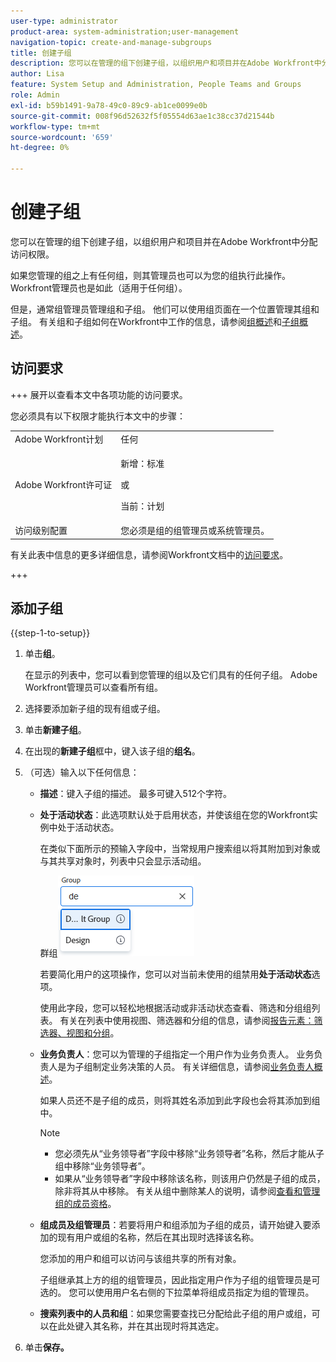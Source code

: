 ```yaml
---
user-type: administrator
product-area: system-administration;user-management
navigation-topic: create-and-manage-subgroups
title: 创建子组
description: 您可以在管理的组下创建子组，以组织用户和项目并在Adobe Workfront中分配访问权限。 通常，组管理员管理组和子组。 他们可以使用组页面在一个位置管理其组和子组。
author: Lisa
feature: System Setup and Administration, People Teams and Groups
role: Admin
exl-id: b59b1491-9a78-49c0-89c9-ab1ce0099e0b
source-git-commit: 008f96d52632f5f05554d63ae1c38cc37d21544b
workflow-type: tm+mt
source-wordcount: '659'
ht-degree: 0%

---
```


# 创建子组

您可以在管理的组下创建子组，以组织用户和项目并在Adobe Workfront中分配访问权限。

如果您管理的组之上有任何组，则其管理员也可以为您的组执行此操作。 Workfront管理员也是如此（适用于任何组）。

但是，通常组管理员管理组和子组。 他们可以使用组页面在一个位置管理其组和子组。 有关组和子组如何在Workfront中工作的信息，请参阅[组概述](../../../administration-and-setup/manage-groups/groups-overview/groups.md)和[子组概述](../../../administration-and-setup/manage-groups/groups-overview/subgroups.md)。

## 访问要求

+++ 展开以查看本文中各项功能的访问要求。

您必须具有以下权限才能执行本文中的步骤：

<table style="table-layout:auto"> 
 <col> 
 <col> 
 <tbody> 
  <tr> 
   <td role="rowheader">Adobe Workfront计划</td> 
   <td>任何</td> 
  </tr> 
  <tr> 
  <tr> 
   <td role="rowheader">Adobe Workfront许可证</td> 
   <td><p>新增：标准</p>
       <p>或</p>
       <p>当前：计划</p></td>
  </tr> 
  </tr> 
  <tr> 
   <td role="rowheader">访问级别配置</td> 
   <td>您必须是组的组管理员或系统管理员。</td>
  </tr> 
 </tbody> 
</table>

有关此表中信息的更多详细信息，请参阅Workfront文档中的[访问要求](/help/quicksilver/administration-and-setup/add-users/access-levels-and-object-permissions/access-level-requirements-in-documentation.md)。

+++

## 添加子组

{{step-1-to-setup}}

1. 单击&#x200B;**组**。

   在显示的列表中，您可以看到您管理的组以及它们具有的任何子组。 Adobe Workfront管理员可以查看所有组。

1. 选择要添加新子组的现有组或子组。
1. 单击&#x200B;**新建子组**。
1. 在出现的&#x200B;**新建子组**&#x200B;框中，键入该子组的&#x200B;**组名**。
1. （可选）输入以下任何信息：

   * **描述**：键入子组的描述。 最多可键入512个字符。
   * **处于活动状态**：此选项默认处于启用状态，并使该组在您的Workfront实例中处于活动状态。

     在类似下面所示的预输入字段中，当常规用户搜索组以将其附加到对象或与其共享对象时，列表中只会显示活动组。

     群组![预输入字段](assets/typeahead-for-group.png)

     若要简化用户的这项操作，您可以对当前未使用的组禁用&#x200B;**处于活动状态**&#x200B;选项。

     使用此字段，您可以轻松地根据活动或非活动状态查看、筛选和分组组列表。 有关在列表中使用视图、筛选器和分组的信息，请参阅[报告元素：筛选器、视图和分组](/help/quicksilver/reports-and-dashboards/reports/reporting-elements/reporting-elements-filters-views-groupings.md)。

   * **业务负责人**：您可以为管理的子组指定一个用户作为业务负责人。 业务负责人是为子组制定业务决策的人员。 有关详细信息，请参阅[业务负责人概述](/help/quicksilver/administration-and-setup/manage-groups/group-roles/business-leader-overview.md)。

     如果人员还不是子组的成员，则将其姓名添加到此字段也会将其添加到组中。

     >[!NOTE]
     >
     >* 您必须先从“业务领导者”字段中移除“业务领导者”名称，然后才能从子组中移除“业务领导者”。
     >* 如果从“业务领导者”字段中移除该名称，则该用户仍然是子组的成员，除非将其从中移除。 有关从组中删除某人的说明，请参阅[查看和管理组的成员资格](/help/quicksilver/administration-and-setup/manage-groups/create-and-manage-groups/view-and-manage-a-groups-memberships.md)。

   * **组成员及组管理员**：若要将用户和组添加为子组的成员，请开始键入要添加的现有用户或组的名称，然后在其出现时选择该名称。

     您添加的用户和组可以访问与该组共享的所有对象。

     子组继承其上方的组的组管理员，因此指定用户作为子组的组管理员是可选的。 您可以使用用户名右侧的下拉菜单将组成员指定为组的管理员。

   * **搜索列表中的人员和组**：如果您需要查找已分配给此子组的用户或组，可以在此处键入其名称，并在其出现时将其选定。

1. 单击&#x200B;**保存。**
